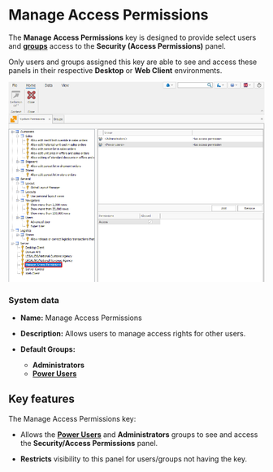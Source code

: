 # **Manage Access Permissions**

The **Manage Access Permissions** key is designed to provide select users and **[groups](../security/groups/index.md)** access to the **Security (Access Permissions)** panel. 

Only users and groups assigned this key are able to see and access these panels in their respective **Desktop** or **Web Client** environments.

![pictures](pictures/Manage_access_permissions_17_12.png)

### System data

- **Name:** Manage Access Permissions
- **Description:** Allows users to manage access rights for other users.
- **Default Groups:**
  
  - **Administrators**
  - **[Power Users](./security/groups/power-users.md)**

## Key features

The Manage Access Permissions key:

- Allows the **[Power Users](./security/groups/power-users.md)** and **Administrators** groups to see and access the **Security/Access Permissions** panel.
  
- **Restricts** visibility to this panel for users/groups not having the key.
